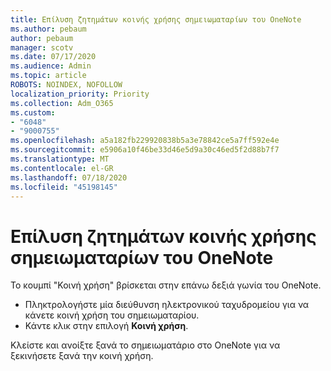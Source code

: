 ```yaml
---
title: Επίλυση ζητημάτων κοινής χρήσης σημειωματαρίων του OneNote
ms.author: pebaum
author: pebaum
manager: scotv
ms.date: 07/17/2020
ms.audience: Admin
ms.topic: article
ROBOTS: NOINDEX, NOFOLLOW
localization_priority: Priority
ms.collection: Adm_O365
ms.custom:
- "6048"
- "9000755"
ms.openlocfilehash: a5a182fb229920838b5a3e78842ce5a7ff592e4e
ms.sourcegitcommit: e5906a10f46be33d46e5d9a30c46ed5f2d88b7f7
ms.translationtype: MT
ms.contentlocale: el-GR
ms.lasthandoff: 07/18/2020
ms.locfileid: "45198145"
---
```

# <a name="resolving-issues-sharing-onenote-notebooks"></a>Επίλυση ζητημάτων κοινής χρήσης σημειωματαρίων του OneNote

Το κουμπί "Κοινή χρήση" βρίσκεται στην επάνω δεξιά γωνία του OneNote.

- Πληκτρολογήστε μία διεύθυνση ηλεκτρονικού ταχυδρομείου για να κάνετε κοινή χρήση του σημειωματαρίου.
- Κάντε κλικ στην επιλογή **Κοινή χρήση**.

Κλείστε και ανοίξτε ξανά το σημειωματάριο στο OneNote για να ξεκινήσετε ξανά την κοινή χρήση.
